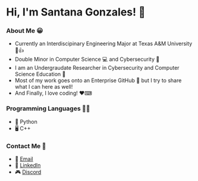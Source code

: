 # Hi, I'm Santana Gonzales! 👋

### About Me 😀
- Currently an Interdiscipinary Engineering Major at Texas A&M University 📖👍
- Double Minor in Computer Science 💻 and Cybersecurity 🔐
- I am an Undergraudate Researcher in Cybersecurity and Computer Science Education 🔎
- Most of my work goes onto an Enterprise GitHub 🏢 but I try to share what I can here as well!
- And Finally, I love coding! ❤⌨

### Programming Languages 👨‍💻
- 🐍 Python
- 🖥 C++

### Contact Me 📲
- 📧 [Email](mailto:santanag1223@gmail.com)
- 🔗 [LinkedIn](https://www.linkedin.com/in/santana-gonzales-990621191/)
- 🎮 [Discord](https://discordapp.com/users/Santana#9796/)

